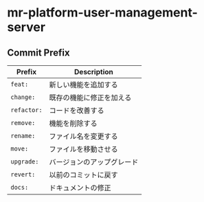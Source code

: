 # mr-platform-user-management-server

## Commit Prefix

| Prefix      | Description                |
| ----------- | -------------------------- |
| `feat:`     | 新しい機能を追加する       |
| `change:`   | 既存の機能に修正を加える   |
| `refactor:` | コードを改善する           |
| `remove:`   | 機能を削除する             |
| `rename:`   | ファイル名を変更する       |
| `move:`     | ファイルを移動させる       |
| `upgrade:`  | バージョンのアップグレード |
| `revert:`   | 以前のコミットに戻す       |
| `docs:`     | ドキュメントの修正         |
